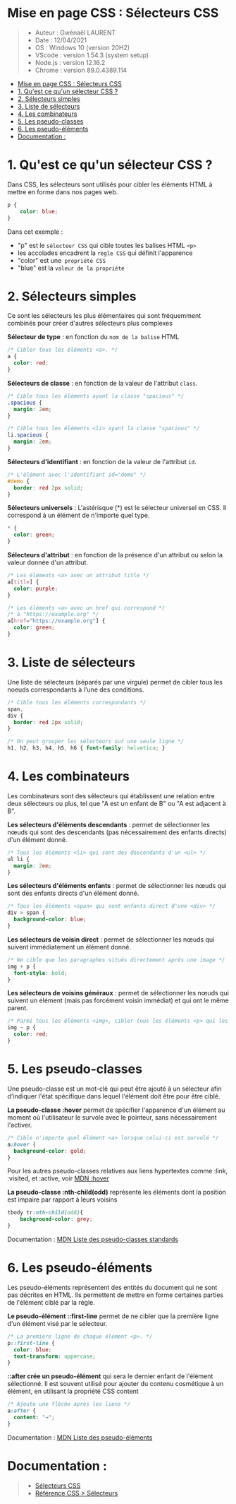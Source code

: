 # Mise en page CSS : Sélecteurs CSS

> * Auteur : Gwénaël LAURENT
> * Date : 12/04/2021
> * OS : Windows 10 (version 20H2)
> * VScode : version 1.54.3 (system setup)
> * Node.js : version 12.16.2
> * Chrome : version 89.0.4389.114

- [Mise en page CSS : Sélecteurs CSS](#mise-en-page-css--sélecteurs-css)
- [1. Qu'est ce qu'un sélecteur CSS ?](#1-quest-ce-quun-sélecteur-css-)
- [2. Sélecteurs simples](#2-sélecteurs-simples)
- [3. Liste de sélecteurs](#3-liste-de-sélecteurs)
- [4. Les combinateurs](#4-les-combinateurs)
- [5. Les pseudo-classes](#5-les-pseudo-classes)
- [6. Les pseudo-éléments](#6-les-pseudo-éléments)
- [Documentation :](#documentation-)

# 1. Qu'est ce qu'un sélecteur CSS ?
Dans CSS, les sélecteurs sont utilisés pour cibler les éléments HTML à mettre en forme dans nos pages web.

```css
p {
    color: blue;
}
```
Dans cet exemple :
* "p" est le ```sélecteur CSS``` qui cible toutes les balises HTML ```<p>```
* les accolades encadrent la ```règle CSS``` qui définit l'apparence
* "color" est une``` propriété CSS```
* "blue" est la ```valeur de la propriété```

# 2. Sélecteurs simples
Ce sont les sélecteurs les plus élémentaires qui sont fréquemment combinés pour créer d'autres sélecteurs plus complexes

**Sélecteur de type** :  en fonction du ```nom de la balise``` HTML
```css
/* Cibler tous les éléments <a>. */
a {
  color: red;
}
```
**Sélecteurs de classe** : en fonction de la valeur de l'attribut ```class```.
```css
/* Cible tous les éléments ayant la classe "spacious" */
.spacious {
  margin: 2em;
}

/* Cible tous les éléments <li> ayant la classe "spacious" */
li.spacious {
  margin: 2em;
}
```
**Sélecteurs d'identifiant** : en fonction de la valeur de l'attribut ```id```.
```css
/* L'élément avec l'identifiant id="demo" */
#demo {
  border: red 2px solid;
}
```
**Sélecteurs universels** : L'astérisque (*) est le sélecteur universel en CSS. Il correspond à un élément de n'importe quel type. 
```css
* {
  color: green;
}
```
**Sélecteurs d'attribut** : en fonction de la présence d'un attribut ou selon la valeur donnée d'un attribut.
```css
/* Les éléments <a> avec un attribut title */
a[title] {
  color: purple;
}

/* Les éléments <a> avec un href qui correspond */
/* à "https://example.org" */
a[href="https://example.org"] {
  color: green;
}
```

# 3. Liste de sélecteurs
Une liste de sélecteurs (séparés par une virgule) permet de cibler tous les noeuds correspondants à l'une des conditions.
```css
/* Cible tous les éléments correspondants */
span,
div {
  border: red 2px solid;
}

/* On peut grouper les sélecteurs sur une seule ligne */
h1, h2, h3, h4, h5, h6 { font-family: helvetica; }
```

# 4. Les combinateurs
Les combinateurs sont des sélecteurs qui établissent une relation entre deux sélecteurs ou plus, tel que "A est un enfant de B" ou "A est adjacent à B".

**Les sélecteurs d'éléments descendants** : permet de sélectionner les nœuds qui sont des descendants (pas nécessairement des enfants directs) d'un élément donné.
```css
/* Tous les éléments <li> qui sont des descendants d'un <ul> */
ul li {
  margin: 2em;
}
```
**Les sélecteurs d'éléments enfants** : permet de sélectionner les nœuds qui sont des enfants directs d'un élément donné.
```css
/* Tous les éléments <span> qui sont enfants direct d'une <div> */
div > span {
  background-color: blue;
}
```
**Les sélecteurs de voisin direct** : permet de sélectionner les nœuds qui suivent immédiatement un élément donné.
```css
/* Ne cible que les paragraphes situés directement après une image */
img + p {
  font-style: bold;
}
```
**Les sélecteurs de voisins généraux** : permet de sélectionner les nœuds qui suivent un élément  (mais pas forcément voisin immédiat) et qui ont le même parent.
```css
/* Parmi tous les éléments <img>, cibler tous les éléments <p> qui les suivent. */
img ~ p {
  color: red;
}
```

# 5. Les pseudo-classes
Une pseudo-classe est un mot-clé qui peut être ajouté à un sélecteur afin d'indiquer l'état spécifique dans lequel l'élément doit être pour être ciblé.

**La pseudo-classe :hover** permet de spécifier l'apparence d'un élément au moment où l'utilisateur le survole avec le pointeur, sans nécessairement l'activer.
```css
/* Cible n'importe quel élément <a> lorsque celui-ci est survolé */
a:hover {
  background-color: gold;
}
```
Pour les autres pseudo-classes relatives aux liens hypertextes comme :link, :visited, et :active, voir [MDN :hover](https://developer.mozilla.org/fr/docs/Web/CSS/:hover)

**La pseudo-classe :nth-child(odd)** représente les éléments dont la position est impaire par rapport à leurs voisins
```css
tbody tr:nth-child(odd){
    background-color: grey;
}
```

Documentation : [MDN Liste des pseudo-classes standards](https://developer.mozilla.org/fr/docs/Web/CSS/Pseudo-classes)

# 6. Les pseudo-éléments
Les pseudo-éléments représentent des entités du document qui ne sont pas décrites en HTML. Ils permettent de mettre en forme certaines parties de l'élément ciblé par la règle.

**Le pseudo-élément ::first-line** permet de ne cibler que la première ligne d'un élément visé par le sélecteur.
```css
/* La première ligne de chaque élément <p>. */
p::first-line {
  color: blue;
  text-transform: uppercase;
}
```

**::after crée un pseudo-élément** qui sera le dernier enfant de l'élément sélectionné. Il est souvent utilisé pour ajouter du contenu cosmétique à un élément, en utilisant la propriété CSS content
```css
/* Ajoute une flèche après les liens */
a:after {
  content: "→";
}
```

Documentation : [MDN Liste des pseudo-éléments](https://developer.mozilla.org/fr/docs/Web/CSS/Pseudo-elements)


# Documentation : 
> * [Sélecteurs CSS](https://developer.mozilla.org/fr/docs/Web/CSS/CSS_Selectors)
> * [Référence CSS > Sélecteurs](https://developer.mozilla.org/fr/docs/Web/CSS/Reference#s%C3%A9lecteurs)



```css

```

